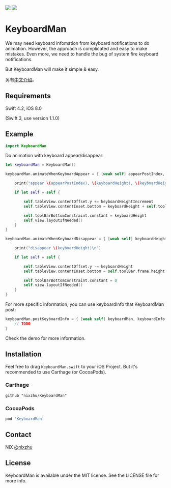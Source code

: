 <p>
<a href="http://cocoadocs.org/docsets/KeyboardMan"><img src="https://img.shields.io/cocoapods/v/KeyboardMan.svg?style=flat"></a> 
<a href="https://github.com/Carthage/Carthage/"><img src="https://img.shields.io/badge/Carthage-compatible-4BC51D.svg?style=flat"></a> 
</p>

# KeyboardMan

We may need keyboard infomation from keyboard notifications to do animation. However, the approach is complicated and easy to make mistakes. Even more, we need to handle the bug of system fire keyboard notifications.

But KeyboardMan will make it simple & easy.

另有[中文介绍](https://github.com/nixzhu/dev-blog/blob/master/2015-07-27-keyboard-man.md)。

## Requirements

Swift 4.2, iOS 8.0

(Swift 3, use version 1.1.0)

## Example

```swift
import KeyboardMan
```

Do animation with keyboard appear/disappear:

```swift
let keyboardMan = KeyboardMan()

keyboardMan.animateWhenKeyboardAppear = { [weak self] appearPostIndex, keyboardHeight, keyboardHeightIncrement in

    print("appear \(appearPostIndex), \(keyboardHeight), \(keyboardHeightIncrement)\n")

    if let self = self {

        self.tableView.contentOffset.y += keyboardHeightIncrement
        self.tableView.contentInset.bottom = keyboardHeight + self.toolBar.frame.height

        self.toolBarBottomConstraint.constant = keyboardHeight
        self.view.layoutIfNeeded()
    }
}

keyboardMan.animateWhenKeyboardDisappear = { [weak self] keyboardHeight in

    print("disappear \(keyboardHeight)\n")

    if let self = self {

        self.tableView.contentOffset.y -= keyboardHeight
        self.tableView.contentInset.bottom = self.toolBar.frame.height

        self.toolBarBottomConstraint.constant = 0
        self.view.layoutIfNeeded()
    }
}
```

For more specific information, you can use keyboardInfo that KeyboardMan post:

```swift
keyboardMan.postKeyboardInfo = { [weak self] keyboardMan, keyboardInfo in
    // TODO
}
```

Check the demo for more information.

## Installation

Feel free to drag `KeyboardMan.swift` to your iOS Project. But it's recommended to use Carthage (or CocoaPods).

### Carthage

```ogdl
github "nixzhu/KeyboardMan"
```

### CocoaPods

```ruby
pod 'KeyboardMan'
```

## Contact

NIX [@nixzhu](https://twitter.com/nixzhu)

## License

KeyboardMan is available under the MIT license. See the LICENSE file for more info.
